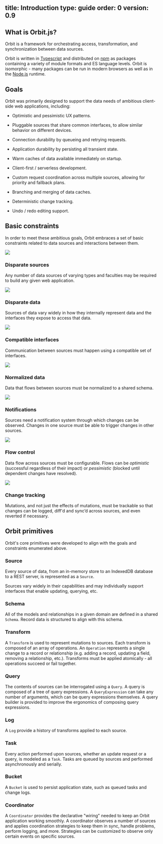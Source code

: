 title: Introduction
type: guide
order: 0
version: 0.9
---

## What is Orbit.js?

Orbit is a framework for orchestrating access, transformation, and
synchronization between data sources.

Orbit is written in [Typescript](https://www.typescriptlang.org) and distributed
on [npm](https://www.npmjs.com/org/orbit) as packages containing a variety of
module formats and ES language levels. Orbit is isomorphic - many packages can
be run in modern browsers as well as in the [Node.js](https://nodejs.org/)
runtime.

## Goals

Orbit was primarily designed to support the data needs of ambitious client-side
web applications, including:

* Optimistic and pessimistic UX patterns.

* Pluggable sources that share common interfaces, to allow similar behavior on
  different devices.

* Connection durability by queueing and retrying requests.

* Application durability by persisting all transient state.

* Warm caches of data available immediately on startup.

* Client-first / serverless development.

* Custom request coordination across multiple sources, allowing for priority
  and fallback plans.

* Branching and merging of data caches.

* Deterministic change tracking.

* Undo / redo editing support.

## Basic constraints

In order to meet these ambitious goals, Orbit embraces a set of basic
constraints related to data sources and interactions between them.

<img src="/images/concepts/disparate-sources.png" class="medium-pic right-pic" />

### Disparate sources

Any number of data sources of varying types and faculties may be required to
build any given web application.

<div class="clearfix"></div>

<img src="/images/concepts/disparate-data.png" class="medium-pic right-pic" />

### Disparate data

Sources of data vary widely in how they internally represent data and the
interfaces they expose to access that data.

<div class="clearfix"></div>

<img src="/images/concepts/common-interfaces.png" class="medium-pic right-pic" />

### Compatible interfaces

Communication between sources must happen using a compatible set of interfaces.

<div class="clearfix"></div>

<img src="/images/concepts/normalized-data.png" class="medium-pic right-pic" />

### Normalized data

Data that flows between sources must be normalized to a shared schema.

<div class="clearfix"></div>

<img src="/images/concepts/evented-connections.png" class="medium-pic right-pic" />

### Notifications

Sources need a notification system through which changes can be
observed. Changes in one source must be able to trigger changes in other
sources.

<div class="clearfix"></div>

<img src="/images/concepts/flow-control.png" class="medium-pic right-pic" />

### Flow control

Data flow across sources must be configurable. Flows can be _optimistic_
(successful regardless of their impact) or _pessimistic_ (blocked until
dependent changes have resolved).

<div class="clearfix"></div>

<img src="/images/concepts/change-tracking.png" class="medium-pic right-pic" />

### Change tracking

Mutations, and not just the effects of mutations, must be trackable so that
changes can be logged, diff'd and sync’d across sources, and even reverted if
necessary.

<div class="clearfix"></div>

## Orbit primitives

Orbit's core primitives were developed to align with the goals and
constraints enumerated above.

### Source

Every source of data, from an in-memory store to an IndexedDB database to a
REST server, is represented as a `Source`.

Sources vary widely in their capabilities and may individually support
interfaces that enable updating, querying, etc.

### Schema

All of the models and relationships in a given domain are defined in a shared
`Schema`. Record data is structured to align with this schema.

### Transform

A `Transform` is used to represent mutations to sources. Each transform is
composed of an array of operations. An `Operation` represents a single change to
a record or relationship (e.g. adding a record, updating a field, removing a
relationship, etc.). Transforms must be applied atomically - all operations
succeed or fail together.

### Query

The contents of sources can be interrogated using a `Query`. A query is
composed of a tree of query expressions. A `QueryExpression` can take any
number of arguments, which can be query expressions themselves. A query builder
is provided to improve the ergonomics of composing query expressions.

### Log

A `Log` provide a history of transforms applied to each source.

### Task

Every action performed upon sources, whether an update request or a query, is
modeled as a `Task`. Tasks are queued by sources and performed asynchronously
and serially.

### Bucket

A `Bucket` is used to persist application state, such as queued tasks and
change logs.

### Coordinator

A `Coordinator` provides the declarative "wiring" needed to keep an Orbit
application working smoothly. A coordinator observes a number of sources and
applies coordination strategies to keep them in sync, handle problems, perform
logging, and more. Strategies can be customized to observe only certain events
on specific sources.


